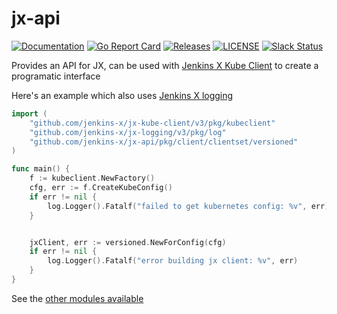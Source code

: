 # jx-api

[![Documentation](https://godoc.org/github.com/jenkins-x/jx-api?status.svg)](https://pkg.go.dev/mod/github.com/jenkins-x/jx-api)
[![Go Report Card](https://goreportcard.com/badge/github.com/jenkins-x/jx-api)](https://goreportcard.com/report/github.com/jenkins-x/jx-api)
[![Releases](https://img.shields.io/github/release-pre/jenkins-x/jx-api.svg)](https://github.com/jenkins-x/jx-api/releases)
[![LICENSE](https://img.shields.io/github/license/jenkins-x/jx-api.svg)](https://github.com/jenkins-x/jx-api/blob/master/LICENSE)
[![Slack Status](https://img.shields.io/badge/slack-join_chat-white.svg?logo=slack&style=social)](https://slack.k8s.io/)

Provides an API for JX, can be used with [Jenkins X Kube Client](https://github.com/jenkins-x/jx-kube-client) to create
a programatic interface

Here's an example which also uses [Jenkins X logging](https://github.com/jenkins-x/jx-logging)

```go
import (
    "github.com/jenkins-x/jx-kube-client/v3/pkg/kubeclient"
    "github.com/jenkins-x/jx-logging/v3/pkg/log"
    "github.com/jenkins-x/jx-api/pkg/client/clientset/versioned"
)

func main() {
    f := kubeclient.NewFactory()
    cfg, err := f.CreateKubeConfig()
    if err != nil {
        log.Logger().Fatalf("failed to get kubernetes config: %v", err)
    }


    jxClient, err := versioned.NewForConfig(cfg)
    if err != nil {
        log.Logger().Fatalf("error building jx client: %v", err)
    }
}
```


See the [other modules available](https://github.com/jenkins-x/jx-cli#plugins)
